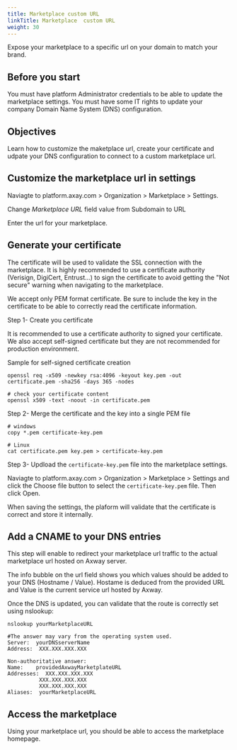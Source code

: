 ```yaml
---
title: Marketplace custom URL
linkTitle: Marketplace  custom URL
weight: 30
---
```


Expose your marketplace to a specific url on your domain to match your brand.

## Before you start

You must have platform Administrator credentials to be able to update the marketplace settings.
You must have some IT rights to update your company Domain Name System (DNS) configuration.

## Objectives

Learn how to customize the maketplace url, create your certificate and udpate your DNS configuration to connect to a custom marketplace url.

## Customize the marketplace url in settings

Naviagte to platform.axay.com > Organization > Marketplace > Settings.

Change *Marketplace URL* field value from Subdomain to URL

Enter the url for your marketplace.

## Generate your certificate

The certificate will be used to validate the SSL connection with the marketplace. It is highly recommended to use a certificate authority (Verisign, DigiCert, Entrust...) to sign the certificate to avoid getting the "Not secure" warning when navigating to the marketplace.

We accept only PEM format certificate. Be sure to include the key in the certificate to be able to correctly read the certificate information.

Step 1- Create you certificate

It is recommended to use a certificate authority to signed your certificate. We also accept self-signed certificate but they are not recommended for production environment.

Sample for self-signed certificate creation

```shell
openssl req -x509 -newkey rsa:4096 -keyout key.pem -out certificate.pem -sha256 -days 365 -nodes

# check your certificate content
openssl x509 -text -noout -in certificate.pem
```

Step 2- Merge the certificate and the key into a single PEM file

```shell
# windows
copy *.pem certificate-key.pem

# Linux
cat certificate.pem key.pem > certificate-key.pem
```

Step 3- Updload the `certificate-key.pem` file into the marketplace settings.

Naviagte to platform.axay.com > Organization > Marketplace > Settings and click the Choose file button to select the `certificate-key.pem` file. Then click Open.

When saving the settings, the plaform will validate that the certificate is correct and store it internally.

## Add a CNAME to your DNS entries

This step will enable to redirect your marketplace url traffic to the actual marketplace url hosted on Axway server.

The info bubble on the url field shows you which values should be added to your DNS (Hostname / Value). Hostame is deduced from the provided URL and Value is the current service url hosted by Axway.

Once the DNS is updated, you can validate that the route is correctly set using nslookup:

```shell
nslookup yourMarketplaceURL

#The answer may vary from the operating system used.
Server:  yourDNSserverName
Address:  XXX.XXX.XXX.XXX

Non-authoritative answer:
Name:    providedAxwayMarketplateURL
Addresses:  XXX.XXX.XXX.XXX
          XXX.XXX.XXX.XXX
          XXX.XXX.XXX.XXX
Aliases:  yourMarketplaceURL
```

## Access the marketplace

Using your marketplace url, you should be able to access the marketplace homepage.